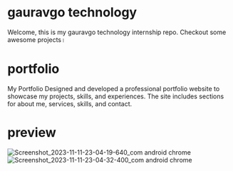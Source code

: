 # gauravgo technology 
Welcome, this is my gauravgo technology internship repo. Checkout some awesome projects। 
# portfolio 
My Portfolio Designed and developed a professional portfolio website to showcase my projects, skills, and experiences. The site includes sections for about me, services, skills, and contact.

# preview
![Screenshot_2023-11-11-23-04-19-640_com android chrome](https://github.com/harsh160311/Codsoft/assets/82533066/3374224c-f847-482a-bbc5-3f26d1393b6b)
![Screenshot_2023-11-11-23-04-32-400_com android chrome](https://github.com/harsh160311/Codsoft/assets/82533066/8cd8f3a1-2ddb-4941-9da2-c71c65e45d01)

